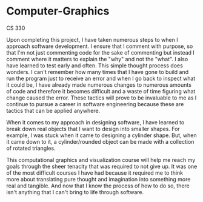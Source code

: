 # Computer-Graphics
CS 330


Upon completing this project, I have taken numerous steps to when I approach software development. I ensure that I comment with purpose, so that I'm not just commenting code for the sake of commenting but instead I comment where it matters to explain the "why" and not the "what". 
I also have learned to test early and often. This simple thought process does wonders. I can't remember how many times that I have gone to build and run the program just to receive an error and when I go back to inspect what it could be, I have already made numerous changes to numerous amounts of code and therefore it becomes difficult and a waste of time figuring what change caused the error. 
These tactics will prove to be invaluable to me as I continue to pursue  a career in software engineering because these are tactics that can be applied anywhere. 

When it comes to my approach in designing software, I have learned to break down real objects that I want to design into smaller shapes. For example, I was stuck when it came to designing a cylinder shape. But, when it came down to it, a cylinder/rounded object can be made with a collection of rotated triangles. 

This computational graphics and visualization course will help me reach my goals through the sheer tenacity that was required to not give up. It was one of the most difficult courses I have had because it required me to think more about translating pure thought and imagination into something more real and tangible. And now that I know the process of how to do so, there isn't anything that I can't bring to life through software. 
